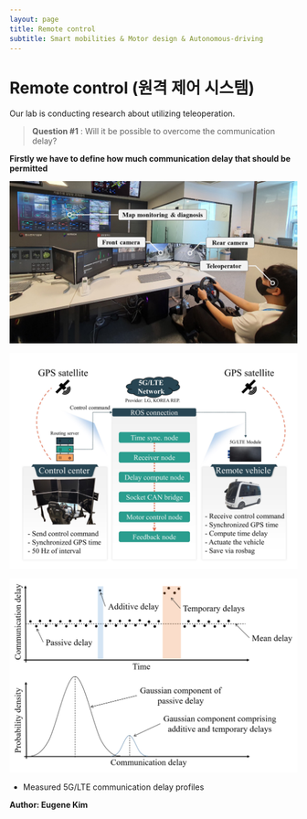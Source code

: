 ```yaml
---
layout: page
title: Remote control
subtitle: Smart mobilities & Motor design & Autonomous-driving
---
```


# Remote control (원격 제어 시스템)
Our lab is conducting research about utilizing teleoperation.
> **Question #1** : Will it be possible to overcome the communication delay?

**Firstly we have to define how much communication delay that should be permitted**

![labpic](https://github.com/hrchalab/hrchalab.github.io/blob/master/assets/remote/example_teleopration.png?raw=true)

![labpic](https://github.com/hrchalab/hrchalab.github.io/blob/master/assets/remote/experiment.jpg?raw=true)

![labpic](https://github.com/hrchalab/hrchalab.github.io/blob/master/assets/remote/communication_delay.png?raw=true)

- Measured 5G/LTE communication delay profiles




**Author: Eugene Kim**
